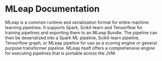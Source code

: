 # MLeap Documentation

MLeap is a common runtime and serialization format for entire machine learning pipelines. It supports Spark, Scikit-learn and Tensorflow for training pipelines and exporting them to an MLeap Bundle. The pipeline can then be deserialized into a Spark ML pipeline, Scikit-learn pipeline, Tensorflow graph, or MLeap pipeline for use as a scoring engine or general purpose transformer pipeline. MLeap itself offers a comprehensive engine for executing pipelines that is portable across the JVM.
